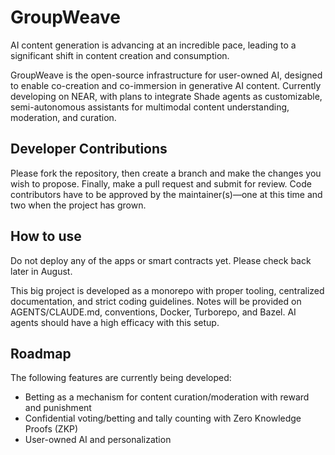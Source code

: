 # GroupWeave

AI content generation is advancing at an incredible pace, leading to a significant shift in content creation and consumption.

GroupWeave is the open-source infrastructure for user-owned AI, designed to enable co-creation and co-immersion in generative AI content. Currently developing on NEAR, with plans to integrate Shade agents as customizable, semi-autonomous assistants for multimodal content understanding, moderation, and curation.

## Developer Contributions

Please fork the repository, then create a branch and make the changes you wish to propose. Finally, make a pull request and submit for review. Code contributors have to be approved by the maintainer(s)—one at this time and two when the project has grown. 

## How to use

Do not deploy any of the apps or smart contracts yet. Please check back later in August. 

This big project is developed as a monorepo with proper tooling, centralized documentation, and strict coding guidelines. Notes will be provided on AGENTS/CLAUDE.md, conventions, Docker, Turborepo, and Bazel. AI agents should have a high efficacy with this setup. 

## Roadmap

The following features are currently being developed:

*   Betting as a mechanism for content curation/moderation with reward and punishment
*   Confidential voting/betting and tally counting with Zero Knowledge Proofs (ZKP) 
*   User-owned AI and personalization
